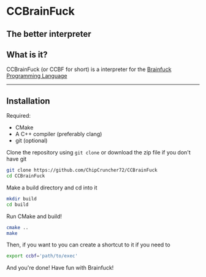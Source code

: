 # CCBrainFuck
The better interpreter
---

## What is it?
CCBrainFuck (or CCBF for short) is a interpreter for the [Brainfuck Programming Language](https://en.wikipedia.org/wiki/Brainfuck)

---

## Installation
Required:
- CMake
- A C++ compiler (preferably clang)
- git (optional)

Clone the repository using `git clone` or download the zip file if you don't have git
```sh
git clone https://github.com/ChipCruncher72/CCBrainFuck
cd CCBrainFuck
```

Make a build directory and cd into it
```sh
mkdir build
cd build
```

Run CMake and build!
```sh
cmake ..
make
```

Then, if you want to you can create a shortcut to it if you need to
```sh
export ccbf='path/to/exec'
```

And you're done! Have fun with Brainfuck!
